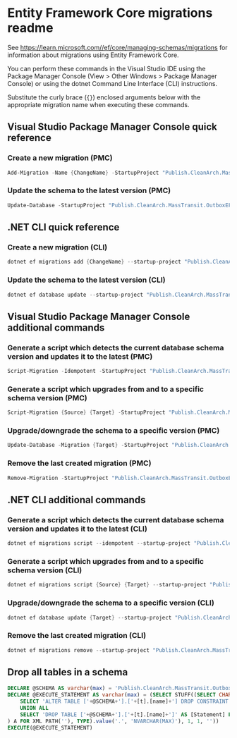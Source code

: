 # Entity Framework Core migrations readme

See <https://learn.microsoft.com//ef/core/managing-schemas/migrations> for information about migrations using Entity Framework Core.

You can perform these commands in the Visual Studio IDE using the Package Manager Console (View > Other Windows > Package Manager Console) or using the dotnet Command Line Interface (CLI) instructions.

Substitute the curly brace (`{}`) enclosed arguments below with the appropriate migration name when executing these commands.

## Visual Studio Package Manager Console quick reference

### Create a new migration (PMC)

```powershell
Add-Migration -Name {ChangeName} -StartupProject "Publish.CleanArch.MassTransit.OutboxEF.TestApplication.Api" -Project "Publish.CleanArch.MassTransit.OutboxEF.TestApplication.Infrastructure"
```

### Update the schema to the latest version (PMC)

```powershell
Update-Database -StartupProject "Publish.CleanArch.MassTransit.OutboxEF.TestApplication.Api" -Project "Publish.CleanArch.MassTransit.OutboxEF.TestApplication.Infrastructure"
```

## .NET CLI quick reference

### Create a new migration (CLI)

```powershell
dotnet ef migrations add {ChangeName} --startup-project "Publish.CleanArch.MassTransit.OutboxEF.TestApplication.Api" --project "Publish.CleanArch.MassTransit.OutboxEF.TestApplication.Infrastructure"
```

### Update the schema to the latest version (CLI)

```powershell
dotnet ef database update --startup-project "Publish.CleanArch.MassTransit.OutboxEF.TestApplication.Api" --project "Publish.CleanArch.MassTransit.OutboxEF.TestApplication.Infrastructure"
```

## Visual Studio Package Manager Console additional commands

### Generate a script which detects the current database schema version and updates it to the latest (PMC)

```powershell
Script-Migration -Idempotent -StartupProject "Publish.CleanArch.MassTransit.OutboxEF.TestApplication.Api" -Project "Publish.CleanArch.MassTransit.OutboxEF.TestApplication.Infrastructure"
```

### Generate a script which upgrades from and to a specific schema version (PMC)

```powershell
Script-Migration {Source} {Target} -StartupProject "Publish.CleanArch.MassTransit.OutboxEF.TestApplication.Api" -Project "Publish.CleanArch.MassTransit.OutboxEF.TestApplication.Infrastructure"
```

### Upgrade/downgrade the schema to a specific version (PMC)

```powershell
Update-Database -Migration {Target} -StartupProject "Publish.CleanArch.MassTransit.OutboxEF.TestApplication.Api" -Project "Publish.CleanArch.MassTransit.OutboxEF.TestApplication.Infrastructure"
```

### Remove the last created migration (PMC)

```powershell
Remove-Migration -StartupProject "Publish.CleanArch.MassTransit.OutboxEF.TestApplication.Api" -Project "Publish.CleanArch.MassTransit.OutboxEF.TestApplication.Infrastructure"
```

## .NET CLI additional commands

### Generate a script which detects the current database schema version and updates it to the latest (CLI)

```powershell
dotnet ef migrations script --idempotent --startup-project "Publish.CleanArch.MassTransit.OutboxEF.TestApplication.Api" --project "Publish.CleanArch.MassTransit.OutboxEF.TestApplication.Infrastructure"
```

### Generate a script which upgrades from and to a specific schema version (CLI)

```powershell
dotnet ef migrations script {Source} {Target} --startup-project "Publish.CleanArch.MassTransit.OutboxEF.TestApplication.Api" --project "Publish.CleanArch.MassTransit.OutboxEF.TestApplication.Infrastructure"
```

### Upgrade/downgrade the schema to a specific version (CLI)

```powershell
dotnet ef database update {Target} --startup-project "Publish.CleanArch.MassTransit.OutboxEF.TestApplication.Api" --project "Publish.CleanArch.MassTransit.OutboxEF.TestApplication.Infrastructure"
```

### Remove the last created migration (CLI)

```powershell
dotnet ef migrations remove --startup-project "Publish.CleanArch.MassTransit.OutboxEF.TestApplication.Api" --project "Publish.CleanArch.MassTransit.OutboxEF.TestApplication.Infrastructure"
```

## Drop all tables in a schema

```sql
DECLARE @SCHEMA AS varchar(max) = 'Publish.CleanArch.MassTransit.OutboxEF.TestApplication'
DECLARE @EXECUTE_STATEMENT AS varchar(max) = (SELECT STUFF((SELECT CHAR(13) + CHAR(10) + [Statement] FROM (
    SELECT 'ALTER TABLE ['+@SCHEMA+'].['+[t].[name]+'] DROP CONSTRAINT ['+[fk].[name]+']' AS [Statement] FROM [sys].[foreign_keys] AS [fk] INNER JOIN [sys].[tables] AS [t] ON [t].[object_id] = [fk].[parent_object_id] INNER JOIN [sys].[schemas] AS [s] ON [s].[schema_id] = [t].[schema_id] WHERE [s].[name] = @SCHEMA
    UNION ALL
    SELECT 'DROP TABLE ['+@SCHEMA+'].['+[t].[name]+']' AS [Statement] FROM [sys].[tables] AS [t] INNER JOIN [sys].[schemas] AS [s] ON [s].[schema_id] = [t].[schema_id] WHERE [s].[name] = @SCHEMA
) A FOR XML PATH(''), TYPE).value('.', 'NVARCHAR(MAX)'), 1, 1, ''))
EXECUTE(@EXECUTE_STATEMENT)
```
